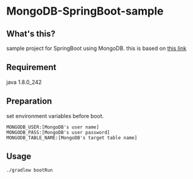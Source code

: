 # MongoDB-SpringBoot-sample

## What's this?

sample project for SpringBoot using MongoDB.
this is based on [this link](https://stackabuse.com/spring-data-mongodb-tutorial/)

## Requirement

java 1.8.0_242

## Preparation

set environment variables before boot.

```
MONGODB_USER:[MongoDB's user name]
MONGODB_PASS:[MongoDB's user password]
MONGODB_TABLE_NAME:[MongoDB's target table name]
```

## Usage

```sh
./gradlew bootRun
```
